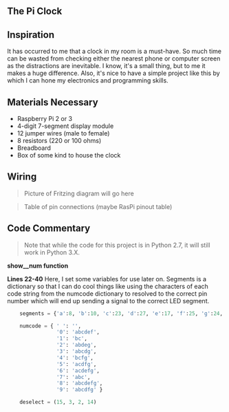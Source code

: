 The Pi Clock
---

## Inspiration

It has occurred to me that a clock in my room is a must-have. So much time can be 
wasted from checking either the nearest phone or computer screen as the 
distractions are inevitable. I know, it's a small thing, but to me it makes a 
huge difference. Also, it's nice to have a simple project like this by which I 
can hone my electronics and programming skills.

## Materials Necessary

* Raspberry Pi 2 or 3
* 4-digit 7-segment display module
* 12 jumper wires (male to female)
* 8 resistors (220 or 100 ohms)
* Breadboard
* Box of some kind to house the clock

## Wiring

> Picture of Fritzing diagram will go here

> Table of pin connections (maybe RasPi pinout table)

## Code Commentary

> Note that while the code for this project is in Python 2.7, it will still work 
> in Python 3.X.

**show__num function**

**Lines 22-40**
Here, I set some variables for use later on. Segments is a dictionary so that I
can do cool things like using the characters of each code string from the numcode
dictionary to resolved to the correct pin number which will end up sending a
signal to the correct LED segment.

```python
    segments = {'a':8, 'b':10, 'c':23, 'd':27, 'e':17, 'f':25, 'g':24, 'dp':22}

    numcode = { ' ': '',
                '0': 'abcdef',
                '1': 'bc',
                '2': 'abdeg',
                '3': 'abcdg',
                '4': 'bcfg',
                '5': 'acdfg',
                '6': 'acdefg',
                '7': 'abc',
                '8': 'abcdefg',
                '9': 'abcdfg' }

    deselect = (15, 3, 2, 14)
```
